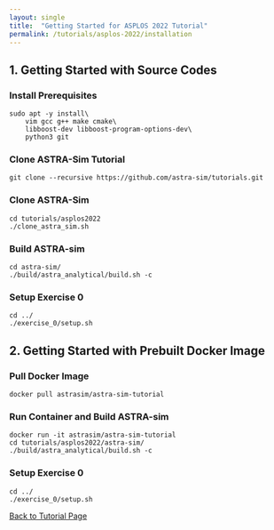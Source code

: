 ```yaml
---
layout: single
title:  "Getting Started for ASPLOS 2022 Tutorial"
permalink: /tutorials/asplos-2022/installation
---
```


## 1. Getting Started with Source Codes
### Install Prerequisites
```
sudo apt -y install\
    vim gcc g++ make cmake\
    libboost-dev libboost-program-options-dev\
    python3 git
```

### Clone ASTRA-Sim Tutorial
```
git clone --recursive https://github.com/astra-sim/tutorials.git
```

### Clone ASTRA-Sim
```
cd tutorials/asplos2022
./clone_astra_sim.sh
```

### Build ASTRA-sim
```
cd astra-sim/
./build/astra_analytical/build.sh -c
```

### Setup Exercise 0
```
cd ../
./exercise_0/setup.sh
```

## 2. Getting Started with Prebuilt Docker Image
### Pull Docker Image
```
docker pull astrasim/astra-sim-tutorial
```
### Run Container and Build ASTRA-sim
```
docker run -it astrasim/astra-sim-tutorial
cd tutorials/asplos2022/astra-sim/
./build/astra_analytical/build.sh -c
```

### Setup Exercise 0
```
cd ../
./exercise_0/setup.sh
```

<nav class="pagination">
    <a href="/tutorials/asplos-2022" class="pagination--pager">Back to Tutorial Page</a>
</nav>
